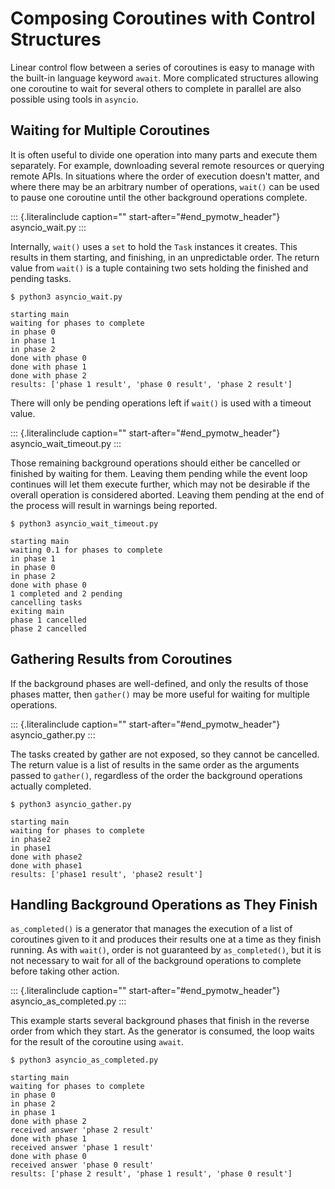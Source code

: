 Composing Coroutines with Control Structures
============================================

Linear control flow between a series of coroutines is easy to manage
with the built-in language keyword `await`. More complicated structures
allowing one coroutine to wait for several others to complete in
parallel are also possible using tools in `asyncio`.

Waiting for Multiple Coroutines
-------------------------------

It is often useful to divide one operation into many parts and execute
them separately. For example, downloading several remote resources or
querying remote APIs. In situations where the order of execution
doesn\'t matter, and where there may be an arbitrary number of
operations, `wait()` can be used to pause one coroutine until the other
background operations complete.

::: {.literalinclude caption="" start-after="#end_pymotw_header"}
asyncio\_wait.py
:::

Internally, `wait()` uses a `set` to hold the `Task` instances it
creates. This results in them starting, and finishing, in an
unpredictable order. The return value from `wait()` is a tuple
containing two sets holding the finished and pending tasks.

``` {.sourceCode .none}
$ python3 asyncio_wait.py

starting main
waiting for phases to complete
in phase 0
in phase 1
in phase 2
done with phase 0
done with phase 1
done with phase 2
results: ['phase 1 result', 'phase 0 result', 'phase 2 result']
```

There will only be pending operations left if `wait()` is used with a
timeout value.

::: {.literalinclude caption="" start-after="#end_pymotw_header"}
asyncio\_wait\_timeout.py
:::

Those remaining background operations should either be cancelled or
finished by waiting for them. Leaving them pending while the event loop
continues will let them execute further, which may not be desirable if
the overall operation is considered aborted. Leaving them pending at the
end of the process will result in warnings being reported.

``` {.sourceCode .none}
$ python3 asyncio_wait_timeout.py

starting main
waiting 0.1 for phases to complete
in phase 1
in phase 0
in phase 2
done with phase 0
1 completed and 2 pending
cancelling tasks
exiting main
phase 1 cancelled
phase 2 cancelled
```

Gathering Results from Coroutines
---------------------------------

If the background phases are well-defined, and only the results of those
phases matter, then `gather()` may be more useful for waiting for
multiple operations.

::: {.literalinclude caption="" start-after="#end_pymotw_header"}
asyncio\_gather.py
:::

The tasks created by gather are not exposed, so they cannot be
cancelled. The return value is a list of results in the same order as
the arguments passed to `gather()`, regardless of the order the
background operations actually completed.

``` {.sourceCode .none}
$ python3 asyncio_gather.py

starting main
waiting for phases to complete
in phase2
in phase1
done with phase2
done with phase1
results: ['phase1 result', 'phase2 result']
```

Handling Background Operations as They Finish
---------------------------------------------

`as_completed()` is a generator that manages the execution of a list of
coroutines given to it and produces their results one at a time as they
finish running. As with `wait()`, order is not guaranteed by
`as_completed()`, but it is not necessary to wait for all of the
background operations to complete before taking other action.

::: {.literalinclude caption="" start-after="#end_pymotw_header"}
asyncio\_as\_completed.py
:::

This example starts several background phases that finish in the reverse
order from which they start. As the generator is consumed, the loop
waits for the result of the coroutine using `await`.

``` {.sourceCode .none}
$ python3 asyncio_as_completed.py

starting main
waiting for phases to complete
in phase 0
in phase 2
in phase 1
done with phase 2
received answer 'phase 2 result'
done with phase 1
received answer 'phase 1 result'
done with phase 0
received answer 'phase 0 result'
results: ['phase 2 result', 'phase 1 result', 'phase 0 result']
```
